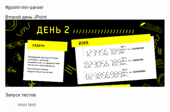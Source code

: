 #jpoint-inn-parser

Второй день JPoint
![App Screenshot](img/Raif_Task_2.png)

Запуск тестов
>mvn test




